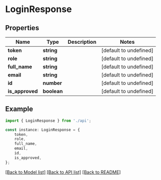 # LoginResponse


## Properties

Name | Type | Description | Notes
------------ | ------------- | ------------- | -------------
**token** | **string** |  | [default to undefined]
**role** | **string** |  | [default to undefined]
**full_name** | **string** |  | [default to undefined]
**email** | **string** |  | [default to undefined]
**id** | **number** |  | [default to undefined]
**is_approved** | **boolean** |  | [default to undefined]

## Example

```typescript
import { LoginResponse } from './api';

const instance: LoginResponse = {
    token,
    role,
    full_name,
    email,
    id,
    is_approved,
};
```

[[Back to Model list]](../README.md#documentation-for-models) [[Back to API list]](../README.md#documentation-for-api-endpoints) [[Back to README]](../README.md)
